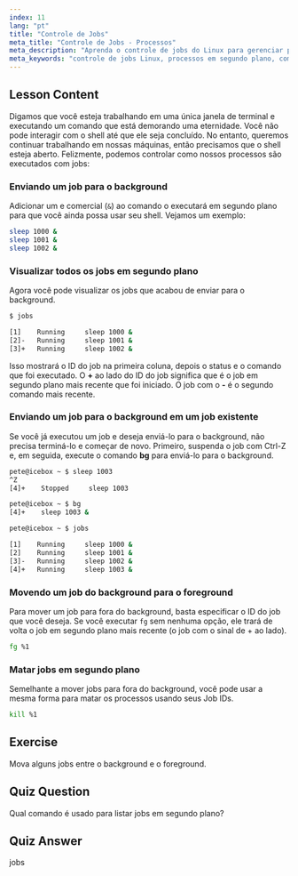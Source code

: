 ```yaml
---
index: 11
lang: "pt"
title: "Controle de Jobs"
meta_title: "Controle de Jobs - Processos"
meta_description: "Aprenda o controle de jobs do Linux para gerenciar processos em segundo plano. Entenda os comandos 'jobs', 'bg', 'fg' e 'kill' para uso eficiente do shell. Comece sua jornada no Linux!"
meta_keywords: "controle de jobs Linux, processos em segundo plano, comando jobs, comando bg, comando fg, comando kill, tutorial Linux, Linux para iniciantes"
---
```


## Lesson Content

Digamos que você esteja trabalhando em uma única janela de terminal e executando um comando que está demorando uma eternidade. Você não pode interagir com o shell até que ele seja concluído. No entanto, queremos continuar trabalhando em nossas máquinas, então precisamos que o shell esteja aberto. Felizmente, podemos controlar como nossos processos são executados com jobs:

### Enviando um job para o background

Adicionar um e comercial (`&`) ao comando o executará em segundo plano para que você ainda possa usar seu shell. Vejamos um exemplo:

```bash
sleep 1000 &
sleep 1001 &
sleep 1002 &
```

### Visualizar todos os jobs em segundo plano

Agora você pode visualizar os jobs que acabou de enviar para o background.

```bash
$ jobs

[1]    Running     sleep 1000 &
[2]-   Running     sleep 1001 &
[3]+   Running     sleep 1002 &
```

Isso mostrará o ID do job na primeira coluna, depois o status e o comando que foi executado. O **+** ao lado do ID do job significa que é o job em segundo plano mais recente que foi iniciado. O job com o **-** é o segundo comando mais recente.

### Enviando um job para o background em um job existente

Se você já executou um job e deseja enviá-lo para o background, não precisa terminá-lo e começar de novo. Primeiro, suspenda o job com Ctrl-Z e, em seguida, execute o comando **bg** para enviá-lo para o background.

```bash
pete@icebox ~ $ sleep 1003
^Z
[4]+    Stopped     sleep 1003

pete@icebox ~ $ bg
[4]+    sleep 1003 &

pete@icebox ~ $ jobs

[1]    Running     sleep 1000 &
[2]    Running     sleep 1001 &
[3]-   Running     sleep 1002 &
[4]+   Running     sleep 1003 &
```

### Movendo um job do background para o foreground

Para mover um job para fora do background, basta especificar o ID do job que você deseja. Se você executar `fg` sem nenhuma opção, ele trará de volta o job em segundo plano mais recente (o job com o sinal de + ao lado).

```bash
fg %1
```

### Matar jobs em segundo plano

Semelhante a mover jobs para fora do background, você pode usar a mesma forma para matar os processos usando seus Job IDs.

```bash
kill %1
```

## Exercise

Mova alguns jobs entre o background e o foreground.

## Quiz Question

Qual comando é usado para listar jobs em segundo plano?

## Quiz Answer

jobs
